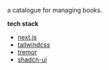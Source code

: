 a catalogue for managing books.

**tech stack**

- [next.js](https://nextjs.org/)
- [tailwindcss](https://tailwindcss.com/)
- [tremor](https://github.com/tremorlabs/tremor)
- [shadcn-ui](https://ui.shadcn.com/)
